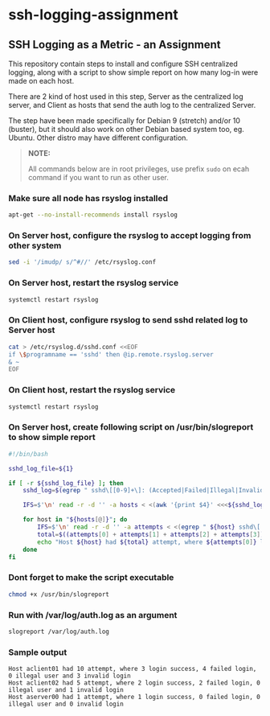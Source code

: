# ssh-logging-assignment
## SSH Logging as a Metric - an Assignment

This repository contain steps to install and configure SSH centralized logging, along with a script to show simple report on how many log-in were made on each host.

There are 2 kind of host used in this step, Server as the centralized log server, and Client as hosts that send the auth log to the centralized Server.

The step have been made specifically for Debian 9 (stretch) and/or 10 (buster), but it should also work on other Debian based system too, eg. Ubuntu. Other distro may have different configuration.

> **NOTE:**
>
> All commands below are in root privileges, use prefix `sudo` on ecah command if you want to run as other user.

### Make sure all node has rsyslog installed

```bash
apt-get --no-install-recommends install rsyslog
```

### On Server host, configure the rsyslog to accept logging from other system

```bash
sed -i '/imudp/ s/^#//' /etc/rsyslog.conf
```

### On Server host, restart the rsyslog service

```bash
systemctl restart rsyslog
```

### On Client host, configure rsyslog to send sshd related log to Server host

```bash
cat > /etc/rsyslog.d/sshd.conf <<EOF
if \$programname == 'sshd' then @ip.remote.rsyslog.server
& ~
EOF
```

### On Client host, restart the rsyslog service

```bash
systemctl restart rsyslog
```

### On Server host, create following script on /usr/bin/slogreport to show simple report

```bash
#!/bin/bash

sshd_log_file=${1}

if [ -r ${sshd_log_file} ]; then
    sshd_log=$(egrep " sshd\[[0-9]+\]: (Accepted|Failed|Illegal|Invalid) " ${sshd_log_file})

    IFS=$'\n' read -r -d '' -a hosts < <(awk '{print $4}' <<<${sshd_log} | sort -u && printf '\0')

    for host in "${hosts[@]}"; do
        IFS=$'\n' read -r -d '' -a attempts < <(egrep " ${host} sshd\[[0-9]+\]: " <<<${sshd_log} | tee >(grep -c ": Invalid") >(grep -c ": Illegal") >(grep -c ": Failed") >(grep -c ": Accepted") >/dev/null | tee && printf '\0')
        total=$((attempts[0] + attempts[1] + attempts[2] + attempts[3]))
        echo "Host ${host} had ${total} attempt, where ${attempts[0]} login success, ${attempts[1]} failed login, ${attempts[2]} illegal user and ${attempts[3]} invalid login"
    done
fi

```

### Dont forget to make the script executable

```bash
chmod +x /usr/bin/slogreport
```

### Run with /var/log/auth.log as an argument

```bash
slogreport /var/log/auth.log
```

### Sample output
  
```
Host aclient01 had 10 attempt, where 3 login success, 4 failed login, 0 illegal user and 3 invalid login
Host aclient02 had 5 attempt, where 2 login success, 2 failed login, 0 illegal user and 1 invalid login
Host aserver00 had 1 attempt, where 1 login success, 0 failed login, 0 illegal user and 0 invalid login
```
